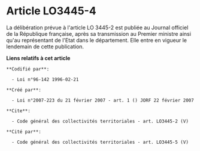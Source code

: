 # Article LO3445-4

La délibération prévue à l'article LO 3445-2 est publiée au Journal officiel de la République française, après sa
transmission au Premier ministre ainsi qu'au représentant de l'Etat dans le département. Elle entre en vigueur le lendemain
de cette publication.

**Liens relatifs à cet article**

	**Codifié par**:

	  - Loi n°96-142 1996-02-21

	**Créé par**:

	  - Loi n°2007-223 du 21 février 2007 - art. 1 () JORF 22 février 2007

	**Cite**:

	  - Code général des collectivités territoriales - art. LO3445-2 (V)

	**Cité par**:

	  - Code général des collectivités territoriales - art. LO3445-5 (V)
